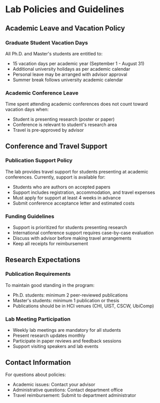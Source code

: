 # Lab Policies and Guidelines

## Academic Leave and Vacation Policy

### Graduate Student Vacation Days

All Ph.D. and Master's students are entitled to:
- 15 vacation days per academic year (September 1 - August 31)
- Additional university holidays as per academic calendar
- Personal leave may be arranged with advisor approval
- Summer break follows university academic calendar

### Academic Conference Leave

Time spent attending academic conferences does not count toward vacation days when:
- Student is presenting research (poster or paper)
- Conference is relevant to student's research area
- Travel is pre-approved by advisor

## Conference and Travel Support

### Publication Support Policy

The lab provides travel support for students presenting at academic conferences. Currently, support is available for:
- Students who are authors on accepted papers
- Support includes registration, accommodation, and travel expenses
- Must apply for support at least 4 weeks in advance
- Submit conference acceptance letter and estimated costs

### Funding Guidelines

- Support is prioritized for students presenting research
- International conference support requires case-by-case evaluation
- Discuss with advisor before making travel arrangements
- Keep all receipts for reimbursement

## Research Expectations

### Publication Requirements

To maintain good standing in the program:
- Ph.D. students: minimum 2 peer-reviewed publications
- Master's students: minimum 1 publication or thesis
- Publications should be in HCI venues (CHI, UIST, CSCW, UbiComp)

### Lab Meeting Participation

- Weekly lab meetings are mandatory for all students
- Present research updates monthly
- Participate in paper reviews and feedback sessions
- Support visiting speakers and lab events

## Contact Information

For questions about policies:
- Academic issues: Contact your advisor
- Administrative questions: Contact department office
- Travel reimbursement: Submit to department administrator
